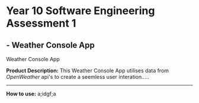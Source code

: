 # Year 10 Software Engineering Assessment 1

## - Weather Console App

<h style="text-align: center;">Weather Console App</h>

**Product Description:**
This Weather Console App utilises data from _OpenWeather_ api's to create a seemless user interation.....

---

**How to use:**
a;idgf;a
